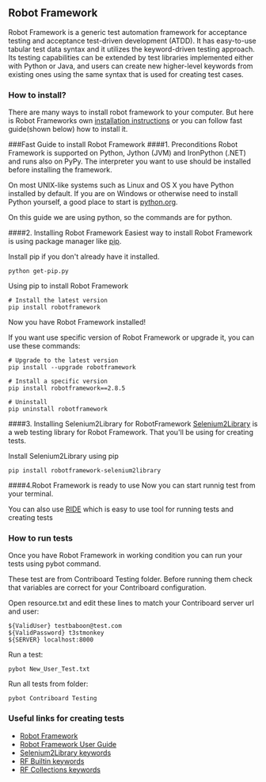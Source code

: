 ## Robot Framework

Robot Framework is a generic test automation framework for acceptance testing and acceptance test-driven development (ATDD). 
It has easy-to-use tabular test data syntax and it utilizes the keyword-driven testing approach. 
Its testing capabilities can be extended by test libraries implemented either with Python or Java, and users can create new 
higher-level keywords from existing ones using the same syntax that is used for creating test cases. 

### How to install?
  There are many ways to install robot framework to your computer. 
  But here is Robot Frameworks own [installation instructions](https://github.com/robotframework/robotframework/blob/master/INSTALL.rst) or you can follow fast guide(shown below) how to install it. 
  
###Fast Guide to install Robot Framework
####1. Preconditions
Robot Framework is supported on Python, Jython (JVM) and IronPython (.NET)
and runs also on PyPy. The interpreter you want to use should be 
installed before installing the framework.
    
On most UNIX-like systems such as Linux and OS X you have Python installed by default. 
If you are on Windows or otherwise need to install Python yourself, 
a good place to start is [python.org](http://python.org).

On this guide we are using python, so the commands are for python.
   
####2. Installing Robot Framework
Easiest way to install Robot Framework is using package manager like [pip](https://pip.pypa.io/en/latest/index.html).

Install pip if you don't already have it installed.
```
python get-pip.py
```
Using pip to install Robot Framework
```
# Install the latest version
pip install robotframework
```
Now you have Robot Framework installed! 


If you want use specific version of Robot Framework or upgrade it, 
you can use these commands:
```
# Upgrade to the latest version
pip install --upgrade robotframework

# Install a specific version
pip install robotframework==2.8.5

# Uninstall
pip uninstall robotframework
```
####3. Installing Selenium2Library for RobotFramework
[Selenium2Library](https://github.com/rtomac/robotframework-selenium2library) is a web testing library for Robot Framework. That you'll be using for creating tests.

Install Selenium2Library using pip
```
pip install robotframework-selenium2library
```
####4.Robot Framework is ready to use
Now you can start runnig test from your terminal. 

You can also use [RIDE](https://github.com/robotframework/RIDE/wiki) which is easy to use tool for running tests and creating tests


### How to run tests
Once you have Robot Framework in working condition you can run your tests using pybot command.

These test are from Contriboard Testing folder. Before running them check that variables are correct for your Contriboard configuration.


Open resource.txt and edit these lines to match your Contriboard server url and user:
```
${ValidUser} testbaboon@test.com
${ValidPassword} t3stmonkey
${SERVER} localhost:8000
```

Run a test:
```
pybot New_User_Test.txt
```
Run all tests from folder:
```
pybot Contriboard Testing
```
### Useful links for creating tests

- [Robot Framework](http://robotframework.org/)
- [Robot Framework User Guide](http://robotframework.org/robotframework/latest/RobotFrameworkUserGuide.html)
- [Selenium2Library keywords](https://code.google.com/p/robotframework-seleniumlibrary/wiki/LibraryDocumentation)
- [RF Builtin keywords](http://robotframework.org/robotframework/latest/libraries/BuiltIn.html)
- [RF Collections keywords](http://robotframework.org/robotframework/latest/libraries/Collections.html)

